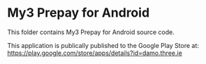 My3 Prepay for Android
=========================

This folder contains My3 Prepay for Android source code.

This application is publically published to the Google Play Store at: https://play.google.com/store/apps/details?id=damo.three.ie